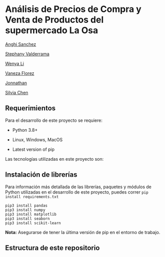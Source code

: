 # Análisis de Precios de Compra y Venta de Productos del supermercado La Osa

[Anghi Sanchez](https://github.com/AnghiSanchez)

[Stephany Valderrama](https://github.com/stph89)  

[Wenya Li](https://github.com/wenlla) 

[Vaneza Florez](https://github.com/vanezafg)

[Jonnathan](https://github.com/JonDScode)


[Silvia Chen](https://github.com/vanezafg)



## Requerimientos

Para el desarrollo de este proyecto se requiere:

* Python 3.8+

* Linux, Windows, MacOS

* Latest version of pip
  
Las tecnologías utilizadas en este proyecto son:

## Instalación de librerías
  
Para información más detallada de las librerías, paquetes y módulos de Python utilizadas en el desarrollo de este proyecto, puedes correr `pip install requirements.txt`

```
pip3 install pandas
pip3 install numpy
pip3 install matplotlib
pip3 install seaborn
pip3 install scikit-learn
```
  **Nota:** Asegurarse de tener la última versión de pip en el entorno de trabajo.
  
  ## Estructura de este repositorio
